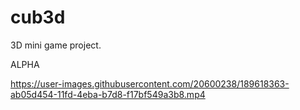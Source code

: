 # cub3d
3D mini game project.

ALPHA

https://user-images.githubusercontent.com/20600238/189618363-ab05d454-11fd-4eba-b7d8-f17bf549a3b8.mp4

